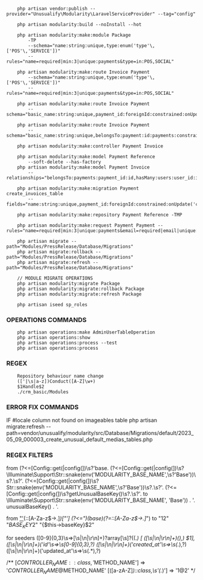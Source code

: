 ```
    php artisan vendor:publish --provider="Unusualify\Modularity\LaravelServiceProvider" --tag="config"
    
    php artisan modularity:build --noInstall --hot

    php artisan modularity:make:module Package 
        -TP 
        --schema="name:string:unique,type:enum('type'\,['POS'\,'SERVICE'])" 
        --rules="name=required|min:3|unique:payments&type=in:POS,SOCIAL"
    
    php artisan modularity:make:route Invoice Payment
        --schema="name:string:unique,type:enum('type'\,['POS'\,'SERVICE'])" 
        --rules="name=required|min:3|unique:payments&type=in:POS,SOCIAL"

    php artisan modularity:make:route Invoice Payment 
        --schema="basic_name:string:unique,payment_id:foreignId:constrained:onUpdate('cascade'):onDelete('cascade'),soft_delete,remember_token"
    
    php artisan modularity:make:route Invoice Payment 
        --schema="basic_name:string:unique,belongsTo:payment:id:payments:constrained:onUpdate('cascade'):onDelete('cascade'),soft_delete,remember_token"

    php artisan modularity:make:controller Payment Invoice

    php artisan modularity:make:model Payment Reference 
        --soft-delete --has-factory
    php artisan modularity:make:model Payment Invoice 
        --relationships="belongsTo:payments:payment_id:id,hasMany:users:user_id:id"

    php artisan modularity:make:migration Payment create_invoices_table 
        --fields="name:string:unique,payment_id:foreignId:constrained:onUpdate('cascade'):onDelete('cascade'),soft_delete,remember_token"

    php artisan modularity:make:repository Payment Reference -TMP

    php artisan modularity:make:request Payment Payment --rules="name=required|min:3|unique:payments&email=required|email|unique:payments"

    php artisan migrate --path="Modules/PressRelease/Database/Migrations"
    php artisan migrate:rollback --path="Modules/PressRelease/Database/Migrations"
    php artisan migrate:refresh --path="Modules/PressRelease/Database/Migrations"

    // MODULE MIGRATE OPERATIONS
    php artisan modularity:migrate Package
    php artisan modularity:migrate:rollback Package
    php artisan modularity:migrate:refresh Package

    php artisan iseed sp_roles

```

### OPERATIONS COMMANDS
```
    php artisan operations:make AdminUserTableOperation
    php artisan operations:show
    php artisan operations:process --test
    php artisan operations:process
```


### REGEX

```
    Repository behaviour name change
    (['|\s|a-z])Conduct([A-Z]\w+)
    $1Handle$2
    ./crm_basic/Modules
```

### ERROR FIX COMMANDS
IF #locale column not found on imageables table
    php artisan migrate:refresh --path=vendor/unusualify/modularity/src/Database/Migrations/default/2023_05_09_000003_create_unusual_default_medias_tables.php

### REGEX FILTERS

from
    (?<=[Config::get\(|config\(])\s?'base\.
    (?<=[Config::get\(|config\(])\s?\\Illuminate\\Support\\Str::snake\(env\('MODULARITY_BASE_NAME',\s?'Base'\)\)\s?\.\s?'\.
    (?<=[Config::get\(|config\(])\s?Str::snake\(env\('MODULARITY_BASE_NAME',\s?'Base'\)\)\s?\.\s?'\.
    (?<=[Config::get\(|config\(])\s?getUnusualBaseKey\(\)\s?\.\s?'\.
to 
    \Illuminate\Support\Str::snake(env('MODULARITY_BASE_NAME', 'Base')) . '.
    unusualBaseKey() . '.

from 
    ["'](base)(::[A-Za-z\$\->\.]*)["']
    (?<=")(base)(?=::[A-Za-z\$\->\.]*")
to
    "$1$2"
    "$BASE_KEY$2"
    "{$this->baseKey}$2"

for seeders
([0-9]{0,3}\s=>[\s|\n|\r\n]+)?array[\s]?\((.*) [
([\s|\n|\r\n]+)(\),)  $1],
([\s|\n|\r\n]+)('id'\s=>\s[0-9]{0,3},?)
([\s|\n|\r\n]+)('created_at'\s=>\s(.*),?)
([\s|\n|\r\n]+)('updated_at'\s=>\s(.*),?)

/**
    [$CONTROLLER_NAME::class, '$METHOD_NAME'] => '$CONTROLLER_NAME@$METHOD_NAME'
    \[([a-zA-Z]*)::class,\s'(.*)'\] => '$1@$2'
 */
